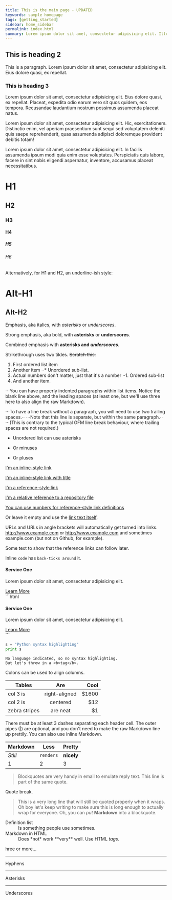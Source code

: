 ```yaml
---
title: This is the main page - UPDATED
keywords: sample homepage
tags: [getting_started]
sidebar: home_sidebar
permalink: index.html
summary: Lorem ipsum dolor sit amet, consectetur adipisicing elit. Illo itaque, totam labore est accusamus ut atque voluptatum odit doloremque dolores suscipit ad reprehenderit vero pariatur debitis laboriosam enim soluta vel.
---
```


## This is heading 2

This is a paragraph. Lorem ipsum dolor sit amet, consectetur adipisicing elit. Eius dolore quasi, ex repellat.

### This is heading 3 

Lorem ipsum dolor sit amet, consectetur adipisicing elit. Eius dolore quasi, ex repellat. Placeat, expedita odio earum vero sit quos quidem, eos tempora. Recusandae laudantium nostrum possimus assumenda placeat natus. 

Lorem ipsum dolor sit amet, consectetur adipisicing elit. Hic, exercitationem. Distinctio enim, vel aperiam praesentium sunt sequi sed voluptatem deleniti quis saepe reprehenderit, quas assumenda adipisci doloremque provident debitis totam!

Lorem ipsum dolor sit amet, consectetur adipisicing elit. In facilis assumenda ipsum modi quia enim esse voluptates. Perspiciatis quis labore, facere in sint nobis eligendi aspernatur, inventore, accusamus placeat necessitatibus.

# H1

## H2

### H3

#### H4

##### H5

###### H6

Alternatively, for H1 and H2, an underline-ish style:

Alt-H1
======

Alt-H2
------

Emphasis, aka italics, with *asterisks* or _underscores_.

Strong emphasis, aka bold, with **asterisks** or __underscores__.

Combined emphasis with **asterisks and _underscores_**.

Strikethrough uses two tildes. ~~Scratch this.~~

1. First ordered list item
2. Another item
⋅⋅* Unordered sub-list. 
1. Actual numbers don't matter, just that it's a number
⋅⋅1. Ordered sub-list
4. And another item.

⋅⋅⋅You can have properly indented paragraphs within list items. Notice the blank line above, and the leading spaces (at least one, but we'll use three here to also align the raw Markdown).

⋅⋅⋅To have a line break without a paragraph, you will need to use two trailing spaces.⋅⋅
⋅⋅⋅Note that this line is separate, but within the same paragraph.⋅⋅
⋅⋅⋅(This is contrary to the typical GFM line break behaviour, where trailing spaces are not required.)

* Unordered list can use asterisks
- Or minuses
+ Or pluses

[I'm an inline-style link](https://www.google.com)

[I'm an inline-style link with title](https://www.google.com "Google's Homepage")

[I'm a reference-style link][Arbitrary case-insensitive reference text]

[I'm a relative reference to a repository file](../blob/master/LICENSE)

[You can use numbers for reference-style link definitions][1]

Or leave it empty and use the [link text itself].

URLs and URLs in angle brackets will automatically get turned into links. 
http://www.example.com or <http://www.example.com> and sometimes 
example.com (but not on Github, for example).

Some text to show that the reference links can follow later.

[arbitrary case-insensitive reference text]: https://www.mozilla.org
[1]: http://slashdot.org
[link text itself]: http://www.reddit.com

Inline `code` has `back-ticks around` it.

<div class="panel-body">
    <h4>Service One</h4>
    <p>Lorem ipsum dolor sit amet, consectetur adipisicing elit.</p>
    <a href="#" class="btn btn-primary">Learn More</a>
</div>
```html
<div class="panel-body">
    <h4>Service One</h4>
    <p>Lorem ipsum dolor sit amet, consectetur adipisicing elit.</p>
    <a href="#" class="btn btn-primary">Learn More</a>
</div>
```
 
```python
s = "Python syntax highlighting"
print s
```
 
```
No language indicated, so no syntax highlighting. 
But let's throw in a <b>tag</b>.
```

Colons can be used to align columns.

| Tables        | Are           | Cool  |
| ------------- |:-------------:| -----:|
| col 3 is      | right-aligned | $1600 |
| col 2 is      | centered      |   $12 |
| zebra stripes | are neat      |    $1 |

There must be at least 3 dashes separating each header cell.
The outer pipes (|) are optional, and you don't need to make the 
raw Markdown line up prettily. You can also use inline Markdown.

Markdown | Less | Pretty
--- | --- | ---
*Still* | `renders` | **nicely**
1 | 2 | 3

> Blockquotes are very handy in email to emulate reply text.
> This line is part of the same quote.

Quote break.

> This is a very long line that will still be quoted properly when it wraps. Oh boy let's keep writing to make sure this is long enough to actually wrap for everyone. Oh, you can *put* **Markdown** into a blockquote. 

<dl>
  <dt>Definition list</dt>
  <dd>Is something people use sometimes.</dd>

  <dt>Markdown in HTML</dt>
  <dd>Does *not* work **very** well. Use HTML <em>tags</em>.</dd>
</dl>

hree or more...

---

Hyphens

***

Asterisks

___

Underscores
